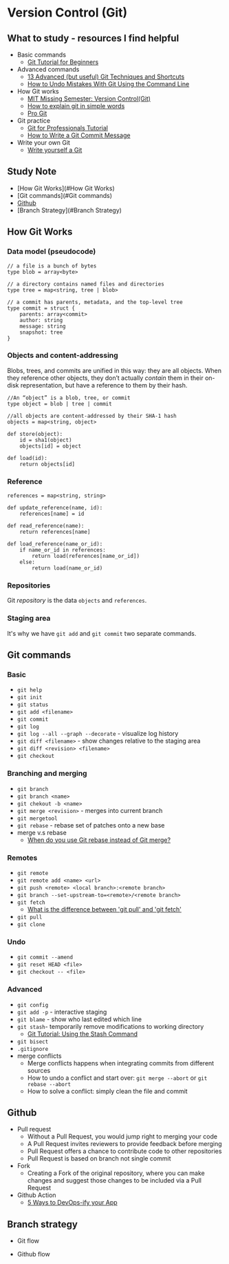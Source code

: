 # Version Control (Git)

## What to study - resources I find helpful

- Basic commands 
  - [Git Tutorial for Beginners](https://www.youtube.com/watch?v=DVRQoVRzMIY)
- Advanced commands
  - [13 Advanced (but useful) Git Techniques and Shortcuts](https://www.youtube.com/watch?v=ecK3EnyGD8o)
  - [How to Undo Mistakes With Git Using the Command Line](https://www.youtube.com/watch?v=lX9hsdsAeTk)
- How Git works 
  - [MIT Missing Semester: Version Control(Git)](https://missing.csail.mit.edu/2020/version-control/)
  - [How to explain git in simple words](https://xosh.org/explain-git-in-simple-words/)
  - [Pro Git](https://git-scm.com/book/en/v2)
- Git practice
  - [Git for Professionals Tutorial](https://www.youtube.com/watch?v=Uszj_k0DGsg&t=2049s)
  - [How to Write a Git Commit Message](https://cbea.ms/git-commit/)
- Write your own Git
  - [Write yourself a Git](https://wyag.thb.lt/)



## Study Note 

- [How Git Works](#How Git Works)
- [Git commands](#Git commands)
- [Github](#Github)
- [Branch Strategy](#Branch Strategy)



## How Git Works

### Data model (pseudocode)

```
// a file is a bunch of bytes
type blob = array<byte>

// a directory contains named files and directories
type tree = map<string, tree | blob>

// a commit has parents, metadata, and the top-level tree
type commit = struct {
    parents: array<commit>
    author: string
    message: string
    snapshot: tree
}

```

### Objects and content-addressing

Blobs, trees, and commits are unified in this way: they are all objects. When they reference other objects, they don’t actually *contain* them in their on-disk representation, but have a reference to them by their hash.

```
//An “object” is a blob, tree, or commit
type object = blob | tree | commit

//all objects are content-addressed by their SHA-1 hash
objects = map<string, object>

def store(object):
    id = sha1(object)
    objects[id] = object

def load(id):
    return objects[id]
```

### Reference

```
references = map<string, string>

def update_reference(name, id):
    references[name] = id

def read_reference(name):
    return references[name]

def load_reference(name_or_id):
    if name_or_id in references:
        return load(references[name_or_id])
    else:
        return load(name_or_id)
```

### Repositories

Git *repository* is the data `objects` and `references`.

### Staging area

It's why we have `git add` and `git commit` two separate commands.



## Git commands

### Basic

- `git help` 
- `git init` 
- `git status` 
- `git add <filename>` 
- `git commit` 
- `git log` 
- `git log --all --graph --decorate` - visualize log history
- `git diff <filename>` - show changes relative to the staging area
- `git diff <revision> <filename>`
- `git checkout`

### Branching and merging

- `git branch`
- `git branch <name>`
- `git chekout -b <name>`
- `git merge <revision>` - merges into current branch
- `git mergetool`
- `git rebase` - rebase set of patches onto a new base
- merge v.s rebase
  - [When do you use Git rebase instead of Git merge?](https://stackoverflow.com/questions/804115/when-do-you-use-git-rebase-instead-of-git-merge)

### Remotes

- `git remote`
- `git remote add <name> <url>`
- `git push <remote> <local branch>:<remote branch>`
- `git branch --set-upstream-to=<remote>/<remote branch>`
- `git fetch`
  - [What is the difference between 'git pull' and 'git fetch'](https://stackoverflow.com/questions/292357/what-is-the-difference-between-git-pull-and-git-fetch)
- `git pull`
- `git clone`

### Undo

- `git commit --amend`
- `git reset HEAD <file>`
- `git checkout -- <file>`

### Advanced

- `git config`
- `git add -p` - interactive staging
- `git blame` - show who last edited which line
- `git stash`- temporarily remove modifications to working directory
  - [Git Tutorial: Using the Stash Command](https://www.youtube.com/watch?v=KLEDKgMmbBI&list=PL-osiE80TeTuRUfjRe54Eea17-YfnOOAx&index=4)
- `git bisect`
- `.gitignore`
- merge conflicts
  - Merge conflicts happens when integrating commits from different sources
  - How to undo a conflict and start over: `git merge --abort` or `git rebase --abort`
  - How to solve a conflict: simply clean the file and commit



## Github

- Pull request
  - Without a Pull Request, you would jump right to merging your code
  - A Pull Request invites reviewers to provide feedback before merging
  - Pull Request offers a chance to contribute code to other repositories
  - Pull Request is based on branch not single commit
- Fork
  - Creating a Fork of the original repository, where you can make changes and suggest those changes to be included via a Pull Request
- Github Action
  - [5 Ways to DevOps-ify your App](https://www.youtube.com/watch?v=eB0nUzAI7M8)



## Branch strategy

- Git flow

- Github flow
